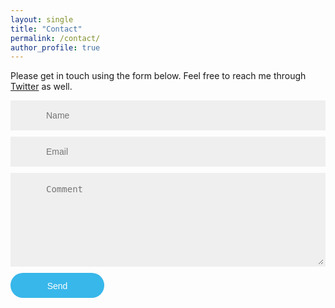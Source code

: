 ```yaml
---
layout: single
title: "Contact"
permalink: /contact/
author_profile: true
---
```

Please get in touch using the form below. Feel free to reach me through <a href="http://www.twitter.com/lpfonseca" target="_blank">Twitter</a> as well.

<style>
.feedback-input {
  color:#3c3c3c;
  font-weight:500;
  font-size: 14px;
  border-radius: 0;
  background-color: #efefef;
  padding: 13px 13px 13px 54px;
  margin-bottom: 10px;
  width:100%;
  -webkit-box-sizing: border-box;
  -moz-box-sizing: border-box;
  -ms-box-sizing: border-box;
  box-sizing: border-box;
  border: 3px solid rgba(0,0,0,0);
}

/* Icons ---------------------------------- */
#contact_name{
  background-image: url(/static/images/contact-form/name.svg);
  background-size: 30px 30px;
  background-position: 11px 8px;
  background-repeat: no-repeat;
}

#contact_email{
  background-image: url(/static/images/contact-form/email.svg);
  background-size: 30px 30px;
  background-position: 11px 8px;
  background-repeat: no-repeat;
}

#contact_comment{
  background-image: url(/static/images/contact-form/comment.svg);
  background-size: 30px 30px;
  background-position: 11px 8px;
  background-repeat: no-repeat;
}

textarea {
  width: 100%;
  height: 150px;
  line-height: 150%;
  resize:vertical;
}

#button-blue{
  border-width: 0px;
  color: #fff;
  width: 150px;
  height: 40px;
  display: block;
  font-size: 14px;
  line-height: 40px;
  float:left;
  background: #38b7ea;
  -webkit-border-radius: 20px;
  border-radius: 20px;
  -webkit-transition: 0.2s ease;
  -moz-transition: 0.2s ease;
  -ms-transition: 0.2s ease;
  transition: 0.2s ease;
}

</style>

<script type="text/javascript">
  function validateContactForm() 
  {
    var x = document.forms["contact-form"]["email"].value;
    var atpos = x.indexOf("@");
    var dotpos = x.lastIndexOf(".");
    if (atpos<1 || dotpos<atpos+2 || dotpos+2>=x.length) 
    {
        alert("Please insert a valid e-mail address!");
        return false;
    }
  }
</script>

<div>
  <div>
    <form id="contactform" name="contact-form" onsubmit="return validateContactForm();" method="POST">
      <input type="hidden" name="_subject" value="Luis Pedro Fonseca - Contact Form" />
      <input type="hidden" name="_next" value="/about" />
      <input name="name" type="text" class="feedback-input" id="contact_name" placeholder="Name" />
      <input name="email" type="text" class="feedback-input" id="contact_email" placeholder="Email" />
      <textarea name="text" class="feedback-input" id="contact_comment" placeholder="Comment"></textarea>
      <input type="text" name="_gotcha" style="display:none" />
      <input type="submit" value="Send" id="button-blue"/>
    </form>
    <script>
      var contactform = document.getElementById('contactform');
      contactform.setAttribute('action', 'https://formspree.io/f/xoqbolag');
    </script>
  </div>

&nbsp;